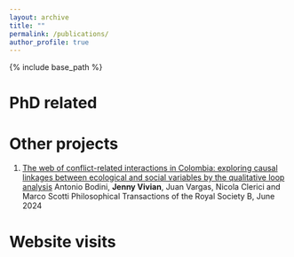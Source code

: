 ```yaml
---
layout: archive
title: ""
permalink: /publications/
author_profile: true
---
```



{% include base_path %}

PhD related
=========


Other projects
========
1. [The web of conflict-related interactions in Colombia: exploring causal linkages between ecological and social variables by the qualitative loop analysis](https://royalsocietypublishing.org/doi/full/10.1098/rstb.2023.0165)
Antonio Bodini, **Jenny Vivian**, Juan Vargas, Nicola Clerici and Marco Scotti
Philosophical Transactions of the Royal Society B, June 2024

Website visits
=========
<script type="text/javascript" id="clustrmaps" src="//clustrmaps.com/map_v2.js?d=mYlvGMgZtNutq9Ne3EAA3c84i8wiRCqkit9gBMpc_08"></script>

